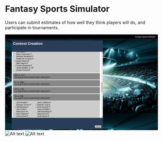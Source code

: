 Fantasy Sports Simulator
========================
Users can submit estimates of how well they think players will do, and participate in tournaments.

![Alt text](http://github.com/jmiooo/Fantasy-Sports-Estimator/blob/master/public/img/Contest%20Creation.JPG "Optional title")
![Alt text](http://full/path/to/img.jpg "Optional title")
![Alt text](http://full/path/to/img.jpg "Optional title")
